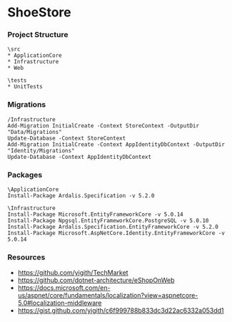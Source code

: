 # ShoeStore

### Project Structure
```
\src
* ApplicationCore
* Infrastructure
* Web

\tests
* UnitTests
```

### Migrations
```
/Infrastructure
Add-Migration InitialCreate -Context StoreContext -OutputDir "Data/Migrations"
Update-Database -Context StoreContext
Add-Migration InitialCreate -Context AppIdentityDbContext -OutputDir "Identity/Migrations"
Update-Database -Context AppIdentityDbContext
```

### Packages
```
\ApplicationCore
Install-Package Ardalis.Specification -v 5.2.0

\Infrastructure
Install-Package Microsoft.EntityFrameworkCore -v 5.0.14
Install-Package Npgsql.EntityFrameworkCore.PostgreSQL -v 5.0.10
Install-Package Ardalis.Specification.EntityFrameworkCore -v 5.2.0
Install-Package Microsoft.AspNetCore.Identity.EntityFrameworkCore -v 5.0.14
```
### Resources

* https://github.com/yigith/TechMarket
* https://github.com/dotnet-architecture/eShopOnWeb
* https://docs.microsoft.com/en-us/aspnet/core/fundamentals/localization?view=aspnetcore-5.0#localization-middleware
* https://gist.github.com/yigith/c6f999788b833dc3d22ac6332a053dd1